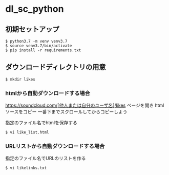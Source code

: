 # dl_sc_python

## 初期セットアップ
```
$ python3.7 -m venv venv3.7
$ source venv3.7/bin/activate
$ pip install -r requirements.txt
```
## ダウンロードディレクトリの用意
```
$ mkdir likes
```

### htmlから自動ダウンロードする場合
https://soundcloud.com/[他人または自分のユーザ名]/likes
ページを開き htmlソースをコピー
一番下までスクロールしてからコピーしよう

指定のファイル名でhtmlを保存する
```
$ vi like_list.html
```

### URLリストから自動ダウンロードする場合
指定のファイル名でURLのリストを作る

```
$ vi likelinks.txt
```

